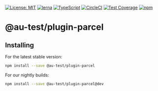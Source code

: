 [![License: MIT](https://img.shields.io/badge/License-MIT-yellow.svg)](https://opensource.org/licenses/MIT)
[![lerna](https://img.shields.io/badge/maintained%20with-lerna-cc00ff.svg)](https://lernajs.io/)
[![TypeScript](https://img.shields.io/badge/%3C%2F%3E-TypeScript-%230074c1.svg)](http://www.typescriptlang.org/)
[![CircleCI](https://circleci.com/gh/aurelia/aurelia.svg?style=shield)](https://circleci.com/gh/aurelia/aurelia)
[![Test Coverage](https://api.codeclimate.com/v1/badges/5ac0e13689735698073a/test_coverage)](https://codeclimate.com/github/aurelia/aurelia/test_coverage)
[![npm](https://img.shields.io/npm/v/@au-test/plugin-parcel.svg?maxAge=3600)](https://www.npmjs.com/package/@au-test/plugin-parcel)
# @au-test/plugin-parcel

## Installing

For the latest stable version:

```bash
npm install --save @au-test/plugin-parcel
```

For our nightly builds:

```bash
npm install --save @au-test/plugin-parcel@dev
```

